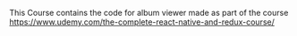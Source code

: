 This Course contains the code for album viewer made as part of the course https://www.udemy.com/the-complete-react-native-and-redux-course/


